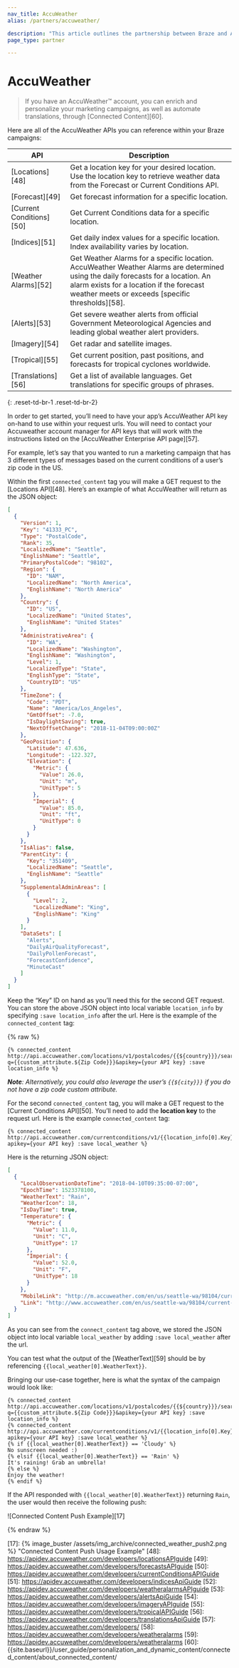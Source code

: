 ```yaml
---
nav_title: AccuWeather
alias: /partners/accuweather/

description: "This article outlines the partnership between Braze and AccuWeather, a weather API you can use to personalize your marketing campaigns."
page_type: partner

---
```


# AccuWeather

> If you have an AccuWeather&trade; account, you can enrich and personalize your marketing campaigns, as well as automate translations, through [Connected Content][60].

Here are all of the AccuWeather APIs you can reference within your Braze campaigns:

| API | Description |
|---|---|
|[Locations][48] | Get a location key for your desired location. Use the location key to retrieve weather data from the Forecast or Current Conditions API. |
| [Forecast][49] | Get forecast information for a specific location. |
| [Current Conditions][50] | Get Current Conditions data for a specific location. |
| [Indices][51] | Get daily index values for a specific location. Index availability varies by location. |
| [Weather Alarms][52] | Get Weather Alarms for a specific location. AccuWeather Weather Alarms are determined using the daily forecasts for a location. An alarm exists for a location if the forecast weather meets or exceeds [specific thresholds][58]. |
| [Alerts][53] | Get severe weather alerts from official Government Meteorological Agencies and leading global weather alert providers. |
| [Imagery][54] | Get radar and satellite images. |
| [Tropical][55] | Get current position, past positions, and forecasts for tropical cyclones worldwide. |
| [Translations][56] | Get a list of available languages. Get translations for specific groups of phrases. |
{: .reset-td-br-1 .reset-td-br-2}

In order to get started, you’ll need to have your app’s AccuWeather API key on-hand to use within your request urls. You will need to contact your Accuweather account manager for API keys that will work with the instructions listed on the [AccuWeather Enterprise API page][57].

For example, let’s say that you wanted to run a marketing campaign that has 3 different types of messages based on the current conditions of a user’s zip code in the US.

Within the first `connected_content` tag you will make a GET request to the [Locations API][48]. Here’s an example of what AccuWeather will return as the JSON object:

```json
[
  {
    "Version": 1,
    "Key": "41333_PC",
    "Type": "PostalCode",
    "Rank": 35,
    "LocalizedName": "Seattle",
    "EnglishName": "Seattle",
    "PrimaryPostalCode": "98102",
    "Region": {
      "ID": "NAM",
      "LocalizedName": "North America",
      "EnglishName": "North America"
    },
    "Country": {
      "ID": "US",
      "LocalizedName": "United States",
      "EnglishName": "United States"
    },
    "AdministrativeArea": {
      "ID": "WA",
      "LocalizedName": "Washington",
      "EnglishName": "Washington",
      "Level": 1,
      "LocalizedType": "State",
      "EnglishType": "State",
      "CountryID": "US"
    },
    "TimeZone": {
      "Code": "PDT",
      "Name": "America/Los_Angeles",
      "GmtOffset": -7.0,
      "IsDaylightSaving": true,
      "NextOffsetChange": "2018-11-04T09:00:00Z"
    },
    "GeoPosition": {
      "Latitude": 47.636,
      "Longitude": -122.327,
      "Elevation": {
        "Metric": {
          "Value": 26.0,
          "Unit": "m",
          "UnitType": 5
        },
        "Imperial": {
          "Value": 85.0,
          "Unit": "ft",
          "UnitType": 0
        }
      }
    },
    "IsAlias": false,
    "ParentCity": {
      "Key": "351409",
      "LocalizedName": "Seattle",
      "EnglishName": "Seattle"
    },
    "SupplementalAdminAreas": [
      {
        "Level": 2,
        "LocalizedName": "King",
        "EnglishName": "King"
      }
    ],
    "DataSets": [
      "Alerts",
      "DailyAirQualityForecast",
      "DailyPollenForecast",
      "ForecastConfidence",
      "MinuteCast"
    ]
  }
]
```

Keep the “Key” ID on hand as you’ll need this for the second GET request. You can store the above JSON object into local variable `location_info` by specifying `:save location_info` after the url. Here is the example of the `connected_content` tag:

{% raw %}
```
{% connected_content http://api.accuweather.com/locations/v1/postalcodes/{{${country}}}/search?q={{custom_attribute.${Zip Code}}}&apikey={your API key} :save location_info %}
```

_**Note**: Alternatively, you could also leverage the user’s `{{${city}}}` if you do not have a zip code custom attribute._

For the second `connected_content` tag, you will make a GET request to the [Current Conditions API][50]. You’ll need to add the **location key** to the request url. Here is the example `connected_content` tag:

```
{% connected_content http://api.accuweather.com/currentconditions/v1/{{location_info[0].Key}}?apikey={your API key} :save local_weather %}
```

Here is the returning JSON object:

```json
[
  {
    "LocalObservationDateTime": "2018-04-10T09:35:00-07:00",
    "EpochTime": 1523378100,
    "WeatherText": "Rain",
    "WeatherIcon": 18,
    "IsDayTime": true,
    "Temperature": {
      "Metric": {
        "Value": 11.0,
        "Unit": "C",
        "UnitType": 17
      },
      "Imperial": {
        "Value": 52.0,
        "Unit": "F",
        "UnitType": 18
      }
    },
    "MobileLink": "http://m.accuweather.com/en/us/seattle-wa/98104/current-weather/41333_pc?lang=en-us",
    "Link": "http://www.accuweather.com/en/us/seattle-wa/98104/current-weather/41333_pc?lang=en-us"
  }
]
```

As you can see from the `connect_content` tag above, we stored the JSON object into local variable `local_weather` by adding `:save local_weather` after the url.

You can test what the output of the [WeatherText][59] should be by referencing `{{local_weather[0].WeatherText}}`.

Bringing our use-case together, here is what the syntax of the campaign would look like:

```
{% connected_content
http://api.accuweather.com/locations/v1/postalcodes/{{${country}}}/search?q={{custom_attribute.${Zip Code}}}&apikey={your API key} :save location_info %}
{% connected_content
http://api.accuweather.com/currentconditions/v1/{{location_info[0].Key}}?apikey={your API key} :save local_weather %}
{% if {{local_weather[0].WeatherText}} == 'Cloudy' %}
No sunscreen needed :)
{% elsif {{local_weather[0].WeatherText}} == 'Rain' %}
It's raining! Grab an umbrella!
{% else %}
Enjoy the weather!
{% endif %}
```

If the API responded with `{{local_weather[0].WeatherText}}` returning `Rain`, the user would then receive the following push:

![Connected Content Push Example][17]

{% endraw %}

[16]: [success@braze.com](mailto:success@braze.com)
[17]: {% image_buster /assets/img_archive/connected_weather_push2.png %} "Connected Content Push Usage Example"
[48]: https://apidev.accuweather.com/developers/locationsAPIguide
[49]: https://apidev.accuweather.com/developers/forecastsAPIguide
[50]: https://apidev.accuweather.com/developers/currentConditionsAPIGuide
[51]: https://apidev.accuweather.com/developers/indicesApiGuide
[52]: https://apidev.accuweather.com/developers/weatheralarmsAPIguide
[53]: https://apidev.accuweather.com/developers/alertsApiGuide
[54]: https://apidev.accuweather.com/developers/imageryAPIguide
[55]: https://apidev.accuweather.com/developers/tropicalAPIGuide
[56]: https://apidev.accuweather.com/developers/translationsApiGuide
[57]: https://apidev.accuweather.com/developers/
[58]: https://apidev.accuweather.com/developers/weatheralarms
[59]: https://apidev.accuweather.com/developers/weatheralarms
[60]: {{site.baseurl}}/user_guide/personalization_and_dynamic_content/connected_content/about_connected_content/
